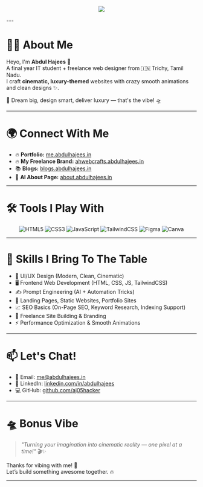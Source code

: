 <!-- Banner / GIF header -->
<p align="center">
  <img src="https://readme-typing-svg.herokuapp.com?font=Fira+Code&size=25&duration=3000&pause=1000&color=F7F7F7&center=true&vCenter=true&width=440&lines=Vanakkam%2C+I'm+Ajiii+%F0%9F%91%8B;Final+Year+IT+Student+%F0%9F%92%BB;Designer+%2B+Prompt+Engineer+%F0%9F%92%8E;Freelancer+%7C+Tech+Explorer+%F0%9F%9A%80" />
</p>
---

# 🧑‍💻 About Me
Heyo, I'm **Abdul Hajees** 👋  
A final year IT student + freelance web designer from 🇮🇳 Trichy, Tamil Nadu.  
I craft **cinematic, luxury-themed** websites with crazy smooth animations and clean designs ✨.  
  
🚀 Dream big, design smart, deliver luxury — that's the vibe! 🛸

---

# 🌍 Connect With Me

- 🔥 **Portfolio:** [me.abdulhajees.in](https://me.abdulhajees.in)
- 🔥 **My Freelance Brand:** [ahwebcrafts.abdulhajees.in](https://ahwebcrafts.abdulhajees.in)
- 📚 **Blogs:** [blogs.abdulhajees.in](https://blogs.abdulhajees.in)
- 🤖 **AI About Page:** [about.abdulhajees.in](https://about.abdulhajees.in)

---

# 🛠️ Tools I Play With

<div align="center">

![HTML5](https://img.shields.io/badge/-HTML5-E34F26?style=for-the-badge&logo=html5&logoColor=white)
![CSS3](https://img.shields.io/badge/-CSS3-1572B6?style=for-the-badge&logo=css3)
![JavaScript](https://img.shields.io/badge/-JavaScript-F7DF1E?style=for-the-badge&logo=javascript&logoColor=black)
![TailwindCSS](https://img.shields.io/badge/-TailwindCSS-38B2AC?style=for-the-badge&logo=tailwind-css&logoColor=white)
![Figma](https://img.shields.io/badge/-Figma-FF7262?style=for-the-badge&logo=figma&logoColor=white)
![Canva](https://img.shields.io/badge/-Canva-00C4CC?style=for-the-badge&logo=canva&logoColor=white)

</div>

---

# 💬 Skills I Bring To The Table

- 🎨 UI/UX Design (Modern, Clean, Cinematic)
- 🖥️ Frontend Web Development (HTML, CSS, JS, TailwindCSS)
- ✍️ Prompt Engineering (AI + Automation Tricks)
- 🚀 Landing Pages, Static Websites, Portfolio Sites
- 📈 SEO Basics (On-Page SEO, Keyword Research, Indexing Support)
- 🎯 Freelance Site Building & Branding
- ⚡ Performance Optimization & Smooth Animations

---

# 📫 Let's Chat!

- 📧 Email: [me@abdulhajees.in](mailto:me@abdulhajees.in)
- 💼 LinkedIn: [linkedin.com/in/abdulhajees](https://linkedin.com/in/abdulhajees)
- 💻 GitHub: [github.com/aj05hacker](https://github.com/aj05hacker)

---

# 🛸 Bonus Vibe

> *"Turning your imagination into cinematic reality — one pixel at a time!"* 🎬✨  

Thanks for vibing with me! 🚀  
Let’s build something awesome together. 🔥

---
